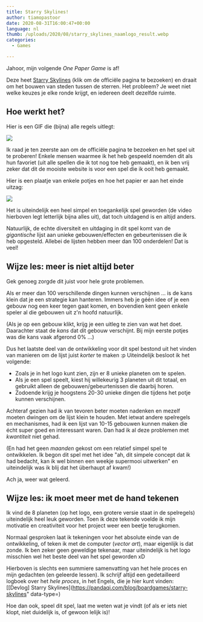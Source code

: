 ```yaml
---
title: Starry Skylines!
author: tiamopastoor
date: 2020-08-31T16:00:47+00:00
language: nl
thumb: /uploads/2020/08/starry_skylines_naamlogo_result.webp
categories:
  - Games

---
```

Jahoor, mijn volgende _One Paper Game_ is af!

Deze heet [Starry Skylines][1] (klik om de officiële pagina te bezoeken) en draait om het bouwen van steden tussen de sterren. Het probleem? Je weet niet welke keuzes je elke ronde krijgt, en iedereen deelt dezelfde ruimte.

## Hoe werkt het?

Hier is een GIF die (bijna) alle regels uitlegt:

![](/uploads/2021/09/starry-skylines-explainer.webp)

Ik raad je ten zeerste aan om de officiële pagina te bezoeken en het spel uit te proberen! Enkele mensen waarmee ik het heb gespeeld noemden dit als hun favoriet (uit alle spellen die ik tot nog toe heb gemaakt), en ik ben vrij zeker dat dit de mooiste website is voor een spel die ik ooit heb gemaakt.

Hier is een plaatje van enkele potjes en hoe het papier er aan het einde uitzag:

![](/uploads/2021/09/starry-skylines-1_result.webp)

Het is uiteindelijk een heel simpel en toegankelijk spel geworden (de video hierboven legt letterlijk bijna alles uit), dat toch uitdagend is en altijd anders.

Natuurlijk, de echte diversiteit en uitdaging in dit spel komt van de _gigantische_ lijst aan unieke gebouwen/effecten en gebeurtenissen die ik heb opgesteld. Allebei de lijsten hebben meer dan 100 onderdelen! Dat is veel!

## Wijze les: meer is niet altijd beter

Gek genoeg zorgde dit juist voor hele grote problemen.

Als er meer dan 100 verschillende dingen kunnen verschijnen ... is de kans klein dat je een strategie kan hanteren. Immers heb je géén idee of je een gebouw nog een keer tegen gaat komen, en bovendien kent geen enkele speler al die gebouwen uit z'n hoofd natuurlijk.

(Als je op een gebouw klikt, krijg je een uitleg te zien van wat het doet. Daarachter staat de _kans_ dat dit gebouw verschijnt. Bij mijn eerste potjes was die kans vaak afgerond 0% ...)

Dus het laatste deel van de ontwikkeling voor dit spel bestond uit het vinden van manieren om de lijst juist _korter_ te maken :p Uiteindelijk besloot ik het volgende:

  * Zoals je in het logo kunt zien, zijn er 8 unieke planeten om te spelen.
  * Als je een spel speelt, kiest hij willekeurig 3 planeten uit dit totaal, en gebruikt alleen de gebouwen/gebeurtenissen die daarbij horen.
  * Zodoende krijg je hoogstens 20-30 unieke dingen die tijdens het potje kunnen verschijnen.

Achteraf gezien had ik van tevoren beter moeten nadenken en mezelf moeten dwingen om de lijst klein te houden. Met ietwat andere spelregels en mechanismes, had ik een lijst van 10-15 gebouwen kunnen maken die écht super goed en interessant waren. Dan had ik al deze problemen met _kwantiteit_ niet gehad.

(En had het geen _maanden_ gekost om een relatief simpel spel te ontwikkelen. Ik begon dit spel met het idee "ah, dit simpele concept dat ik had bedacht, kan ik wel binnen een weekje supermooi uitwerken" en uiteindelijk was ik blij dat het überhaupt af kwam!)

Ach ja, weer wat geleerd.

## Wijze les: ik moet meer met de hand tekenen

Ik vind de 8 planeten (op het logo, een grotere versie staat in de spelregels) uiteindelijk heel leuk geworden. Toen ik deze tekende voelde ik mijn motivatie en creativiteit voor het project weer een beetje terugkomen.

Normaal gesproken laat ik tekeningen voor het absolute einde van de ontwikkeling, of teken ik met de computer (_vector art_), maar eigenlijk is dat zonde. Ik ben zeker geen geweldige tekenaar, maar uiteindelijk is het logo misschien wel het beste deel van het spel geworden xD

Hierboven is slechts een summiere samenvatting van het hele proces en mijn gedachten (en geleerde lessen). Ik schrijf altijd een gedetailleerd logboek over het _hele proces_, in het Engels, die je hier kunt vinden: [[Devlog] Starry Skylines](https://pandaqi.com/blog/boardgames/starry-skylines" data-type=)

Hoe dan ook, speel dit spel, laat me weten wat je vindt (of als er iets niet klopt, niet duidelijk is, of gewoon lelijk is)!

 [1]: https://pandaqi.com/starry-skylines
 [2]: /uploads/2021/09/starry-skylines-explainer.webp
 [3]: /uploads/2021/09/starry-skylines-1_result-scaled.webp